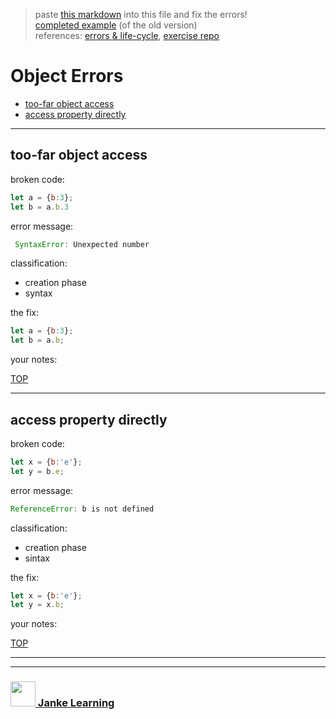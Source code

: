> paste [this markdown](https://raw.githubusercontent.com/janke-learning/error-exercises/master/objects.md) into this file and fix the errors!    
> [completed example](https://github.com/AlfiYusrina/hyf-javascript1/blob/master/week1/errors_solutions.MD)  (of the old version)  
> references: [errors & life-cycle](https://github.com/janke-learning/errors-and-life-cycle), [exercise repo](https://github.com/janke-learning/errors)
# Object Errors

* [too-far object access](#too-far-object-access)
* [access property directly](#access-property-directly)

---

## too-far object access 

broken code:
```js
let a = {b:3};
let b = a.b.3
```
error message:
```js
 SyntaxError: Unexpected number
```
classification:
* creation phase 
* syntax 

the fix:
```js
let a = {b:3};
let b = a.b;
```
your notes:

[TOP](#object-errors)

---

## access property directly
broken code:
```js
let x = {b:'e'};
let y = b.e;
```
error message:
```js
ReferenceError: b is not defined
```
classification:
* creation phase
* sintax

the fix:
```js
let x = {b:'e'};
let y = x.b;
```
your notes:

[TOP](#object-errors)


___
___
### <a href="http://janke-learning.org" target="_blank"><img src="https://user-images.githubusercontent.com/18554853/50098409-22575780-021c-11e9-99e1-962787adaded.png" width="40" height="40"></img> Janke Learning</a>

